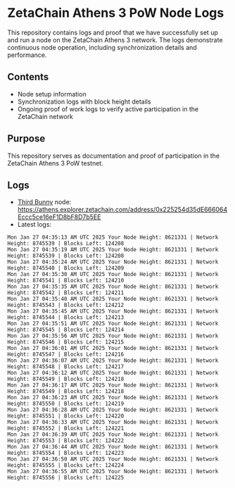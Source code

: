 # ZetaChain Athens 3 PoW Node Logs
This repository contains logs and proof that we have successfully set up and run a node on the ZetaChain Athens 3 network. The logs demonstrate continuous node operation, including synchronization details and performance.

## Contents
- Node setup information
- Synchronization logs with block height details
- Ongoing proof of work logs to verify active participation in the ZetaChain network

## Purpose
This repository serves as documentation and proof of participation in the ZetaChain Athens 3 PoW testnet.

## Logs

- [Third Bunny](https://thirdbunny.xyz/) node: https://athens.explorer.zetachain.com/address/0x225254d35dE666064Eccc5ce16eF1D8bF8D7b5EE
- Latest logs:
```
Mon Jan 27 04:35:13 AM UTC 2025 Your Node Height: 8621331 | Network Height: 8745539 | Blocks Left: 124208
Mon Jan 27 04:35:19 AM UTC 2025 Your Node Height: 8621331 | Network Height: 8745539 | Blocks Left: 124208
Mon Jan 27 04:35:24 AM UTC 2025 Your Node Height: 8621331 | Network Height: 8745540 | Blocks Left: 124209
Mon Jan 27 04:35:30 AM UTC 2025 Your Node Height: 8621331 | Network Height: 8745541 | Blocks Left: 124210
Mon Jan 27 04:35:35 AM UTC 2025 Your Node Height: 8621331 | Network Height: 8745542 | Blocks Left: 124211
Mon Jan 27 04:35:40 AM UTC 2025 Your Node Height: 8621331 | Network Height: 8745543 | Blocks Left: 124212
Mon Jan 27 04:35:45 AM UTC 2025 Your Node Height: 8621331 | Network Height: 8745544 | Blocks Left: 124213
Mon Jan 27 04:35:51 AM UTC 2025 Your Node Height: 8621331 | Network Height: 8745545 | Blocks Left: 124214
Mon Jan 27 04:35:56 AM UTC 2025 Your Node Height: 8621331 | Network Height: 8745546 | Blocks Left: 124215
Mon Jan 27 04:36:01 AM UTC 2025 Your Node Height: 8621331 | Network Height: 8745547 | Blocks Left: 124216
Mon Jan 27 04:36:07 AM UTC 2025 Your Node Height: 8621331 | Network Height: 8745548 | Blocks Left: 124217
Mon Jan 27 04:36:12 AM UTC 2025 Your Node Height: 8621331 | Network Height: 8745549 | Blocks Left: 124218
Mon Jan 27 04:36:17 AM UTC 2025 Your Node Height: 8621331 | Network Height: 8745549 | Blocks Left: 124218
Mon Jan 27 04:36:23 AM UTC 2025 Your Node Height: 8621331 | Network Height: 8745550 | Blocks Left: 124219
Mon Jan 27 04:36:28 AM UTC 2025 Your Node Height: 8621331 | Network Height: 8745551 | Blocks Left: 124220
Mon Jan 27 04:36:33 AM UTC 2025 Your Node Height: 8621331 | Network Height: 8745552 | Blocks Left: 124221
Mon Jan 27 04:36:39 AM UTC 2025 Your Node Height: 8621331 | Network Height: 8745553 | Blocks Left: 124222
Mon Jan 27 04:36:44 AM UTC 2025 Your Node Height: 8621331 | Network Height: 8745554 | Blocks Left: 124223
Mon Jan 27 04:36:50 AM UTC 2025 Your Node Height: 8621331 | Network Height: 8745555 | Blocks Left: 124224
Mon Jan 27 04:36:55 AM UTC 2025 Your Node Height: 8621331 | Network Height: 8745556 | Blocks Left: 124225
```
